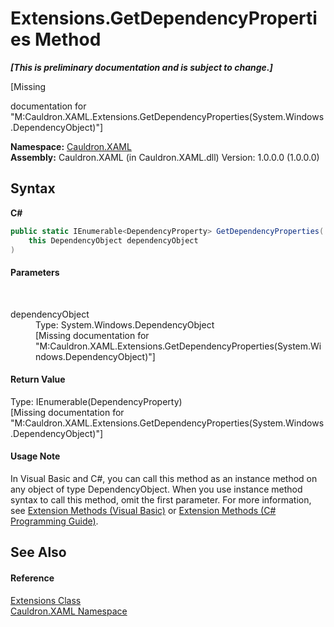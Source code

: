 # Extensions.GetDependencyProperties Method 
 _**\[This is preliminary documentation and is subject to change.\]**_

\[Missing <summary> documentation for "M:Cauldron.XAML.Extensions.GetDependencyProperties(System.Windows.DependencyObject)"\]

**Namespace:**&nbsp;<a href="N_Cauldron_XAML">Cauldron.XAML</a><br />**Assembly:**&nbsp;Cauldron.XAML (in Cauldron.XAML.dll) Version: 1.0.0.0 (1.0.0.0)

## Syntax

**C#**<br />
``` C#
public static IEnumerable<DependencyProperty> GetDependencyProperties(
	this DependencyObject dependencyObject
)
```


#### Parameters
&nbsp;<dl><dt>dependencyObject</dt><dd>Type: System.Windows.DependencyObject<br />\[Missing <param name="dependencyObject"/> documentation for "M:Cauldron.XAML.Extensions.GetDependencyProperties(System.Windows.DependencyObject)"\]</dd></dl>

#### Return Value
Type: IEnumerable(DependencyProperty)<br />\[Missing <returns> documentation for "M:Cauldron.XAML.Extensions.GetDependencyProperties(System.Windows.DependencyObject)"\]

#### Usage Note
In Visual Basic and C#, you can call this method as an instance method on any object of type DependencyObject. When you use instance method syntax to call this method, omit the first parameter. For more information, see <a href="http://msdn.microsoft.com/en-us/library/bb384936.aspx">Extension Methods (Visual Basic)</a> or <a href="http://msdn.microsoft.com/en-us/library/bb383977.aspx">Extension Methods (C# Programming Guide)</a>.

## See Also


#### Reference
<a href="T_Cauldron_XAML_Extensions">Extensions Class</a><br /><a href="N_Cauldron_XAML">Cauldron.XAML Namespace</a><br />